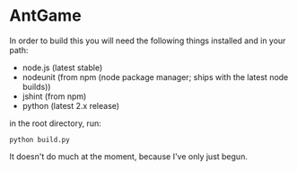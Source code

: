 AntGame
=======

In order to build this you will need the following things installed and in your path:

* node.js (latest stable)
* nodeunit (from npm (node package manager; ships with the latest node builds))
* jshint (from npm)
* python (latest 2.x release)

in the root directory, run:

    python build.py

It doesn't do much at the moment, because I've only just begun.

